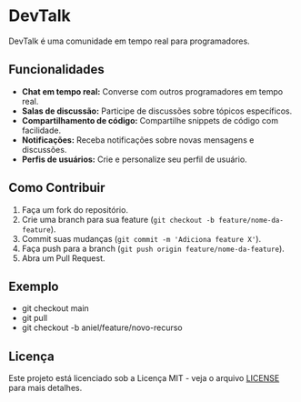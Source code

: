 # DevTalk

DevTalk é uma comunidade em tempo real para programadores.

## Funcionalidades

- **Chat em tempo real:** Converse com outros programadores em tempo real.
- **Salas de discussão:** Participe de discussões sobre tópicos específicos.
- **Compartilhamento de código:** Compartilhe snippets de código com facilidade.
- **Notificações:** Receba notificações sobre novas mensagens e discussões.
- **Perfis de usuários:** Crie e personalize seu perfil de usuário.

## Como Contribuir

1. Faça um fork do repositório.
2. Crie uma branch para sua feature (`git checkout -b feature/nome-da-feature`).
3. Commit suas mudanças (`git commit -m 'Adiciona feature X'`).
4. Faça push para a branch (`git push origin feature/nome-da-feature`).
5. Abra um Pull Request.

## Exemplo
- git checkout main
- git pull
- git checkout -b aniel/feature/novo-recurso

## Licença

Este projeto está licenciado sob a Licença MIT - veja o arquivo [LICENSE](LICENSE) para mais detalhes.
